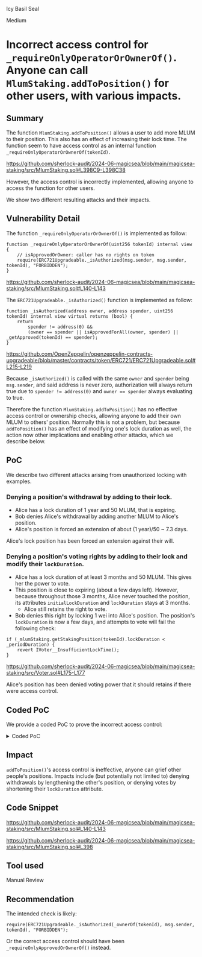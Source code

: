 Icy Basil Seal

Medium

# Incorrect access control for `_requireOnlyOperatorOrOwnerOf()`. Anyone can call `MlumStaking.addToPosition()` for other users, with various impacts.

## Summary

The function `MlumStaking.addToPosition()` allows a user to add more MLUM to their position. This also has an effect of increasing their lock time. The function seem to have access control as an internal function `_requireOnlyOperatorOrOwnerOf(tokenId)`. 

https://github.com/sherlock-audit/2024-06-magicsea/blob/main/magicsea-staking/src/MlumStaking.sol#L398C9-L398C38

However, the access control is incorrectly implemented, allowing anyone to access the function for other users.

We show two different resulting attacks and their impacts.

## Vulnerability Detail

The function `_requireOnlyOperatorOrOwnerOf()` is implemented as follow:

```solidity
function _requireOnlyOperatorOrOwnerOf(uint256 tokenId) internal view {
    // isApprovedOrOwner: caller has no rights on token
    require(ERC721Upgradeable._isAuthorized(msg.sender, msg.sender, tokenId), "FORBIDDEN");
}
```

https://github.com/sherlock-audit/2024-06-magicsea/blob/main/magicsea-staking/src/MlumStaking.sol#L140-L143

The `ERC721Upgradeable._isAuthorized()` function is implemented as follow:

```solidity
function _isAuthorized(address owner, address spender, uint256 tokenId) internal view virtual returns (bool) {
    return
        spender != address(0) &&
        (owner == spender || isApprovedForAll(owner, spender) || _getApproved(tokenId) == spender);
}
```

https://github.com/OpenZeppelin/openzeppelin-contracts-upgradeable/blob/master/contracts/token/ERC721/ERC721Upgradeable.sol#L215-L219

Because `_isAuthorized()` is called with the same `owner` and `spender` being `msg.sender`, and said address is never zero, authorization will always return true due to `spender != address(0)` and `owner == spender` always evaluating to true.

Therefore the function `MlumStaking.addToPosition()` has no effective access control or ownership checks, allowing anyone to add their own MLUM to others' position. Normally this is not a problem, but because `addToPosition()` has an effect of modifying one's lock duration as well, the action now other implications and enabling other attacks, which we describe below.

## PoC

We describe two different attacks arising from unauthorized locking with examples.

### Denying a position's withdrawal by adding to their lock.

- Alice has a lock duration of 1 year and 50 MLUM, that is expiring.
- Bob denies Alice's withdrawal by adding another MLUM to Alice's position.
- Alice's position is forced an extension of about (1 year)/50 ~ 7.3 days.

Alice's lock position has been forced an extension against their will.

### Denying a position's voting rights by adding to their lock and modify their `lockDuration`.

- Alice has a lock duration of at least 3 months and 50 MLUM. This gives her the power to vote.
- This position is close to expiring (about a few days left). However, because throughout those 3 months, Alice never touched the position, its attributes `initialLockDuration` and `lockDuration` stays at 3 months. 
    - Alice still retains the right to vote.
- Bob denies this right by locking 1 wei into Alice's position. The position's `lockDuration` is now a few days, and attempts to vote will fail the following check:

```solidity
if (_mlumStaking.getStakingPosition(tokenId).lockDuration < _periodDuration) {
    revert IVoter__InsufficientLockTime();
}
```

https://github.com/sherlock-audit/2024-06-magicsea/blob/main/magicsea-staking/src/Voter.sol#L175-L177

Alice's position has been denied voting power that it should retains if there were access control.

## Coded PoC

We provide a coded PoC to prove the incorrect access control:

<details>
  <summary>Coded PoC</summary>

Run the PoC with `forge test --match-test testBobAddsToAlicePosition`. The PoC shows that BOB can lock ALICE's position despite having no approvals.

```solidity
function testBobAddsToAlicePosition() public {
    _stakingToken.mint(ALICE, 2 ether);
    _stakingToken.mint(BOB, 2 ether);

    vm.startPrank(ALICE);
    _stakingToken.approve(address(_pool), 1 ether);
    _pool.createPosition(1 ether, 1 days);
    vm.stopPrank();

    // check lockduration
    MlumStaking.StakingPosition memory position = _pool.getStakingPosition(1);
    assertEq(position.lockDuration, 1 days);

    skip(43200);

    // add to position should take calc. avg. lock duration
    vm.startPrank(BOB);
    _stakingToken.approve(address(_pool), 1 ether);
    _pool.addToPosition(1, 1 ether);
    vm.stopPrank();

    position = _pool.getStakingPosition(1);

    assertEq(position.lockDuration, 64800);
}
```

</details>

## Impact

`addToPosition()`'s access control is ineffective, anyone can grief other people's positions. Impacts include (but potentially not limited to) denying withdrawals by lengthening the other's position, or denying votes by shortening their `lockDuration` attribute.

## Code Snippet

https://github.com/sherlock-audit/2024-06-magicsea/blob/main/magicsea-staking/src/MlumStaking.sol#L140-L143

https://github.com/sherlock-audit/2024-06-magicsea/blob/main/magicsea-staking/src/MlumStaking.sol#L398

## Tool used

Manual Review

## Recommendation

The intended check is likely:

```solidity
require(ERC721Upgradeable._isAuthorized(_ownerOf(tokenId), msg.sender, tokenId), "FORBIDDEN");
```

Or the correct access control should have been `_requireOnlyApprovedOrOwnerOf()` instead.